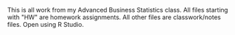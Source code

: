 This is all work from my Advanced Business Statistics class.
All files starting with "HW" are homework assignments.
All other files are classwork/notes files.
Open using R Studio.
